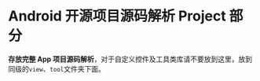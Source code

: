 Android 开源项目源码解析 Project 部分
====================================
**存放完整 App 项目源码解析**，对于自定义控件及工具类库请不要放到这里，放到同级的`view`、`tool`文件夹下面。  